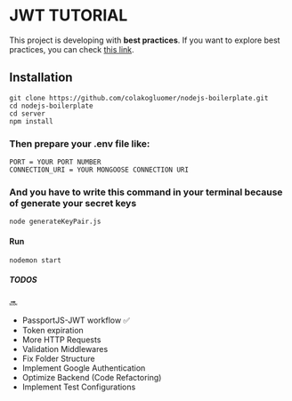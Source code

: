 # JWT TUTORIAL
This project is developing with **best practices**. If you want to explore best practices, you can check [this link](https://github.com/goldbergyoni/nodebestpractices/).

## Installation
```
git clone https://github.com/colakogluomer/nodejs-boilerplate.git
cd nodejs-boilerplate
cd server
npm install
```
### Then prepare your .env file like:

```
PORT = YOUR PORT NUMBER
CONNECTION_URI = YOUR MONGOOSE CONNECTION URI
```
### And you have to write this command in your terminal because of generate your secret keys 
```
node generateKeyPair.js
```
#### Run
```
nodemon start
```

##### TODOS 
:soon:
- PassportJS-JWT workflow :white_check_mark:
- Token expiration
- More HTTP Requests
- Validation Middlewares
- Fix Folder Structure
- Implement Google Authentication
- Optimize Backend (Code Refactoring)
- Implement Test Configurations

